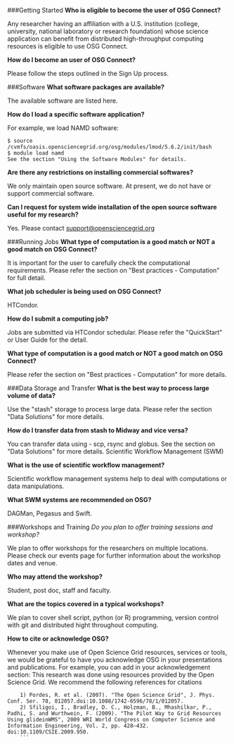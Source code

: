 ###Getting Started
**Who is eligible to become the user of OSG Connect?**

Any researcher having an affiliation with a U.S. institution (college, university, national laboratory or research foundation) whose science application can benefit from distributed high-throughput computing resources is eligible to use OSG Connect.

**How do I become an user of OSG Connect?**

Please follow the steps outlined in the Sign Up process. 

###Software
**What software packages are available?**

The available software are listed here. 
 
**How do I load a specific software application?**

For example, we load NAMD software:

```
$ source /cvmfs/oasis.opensciencegrid.org/osg/modules/lmod/5.6.2/init/bash
$ module load namd
See the section "Using the Software Modules" for details.
```
 
**Are there any restrictions on installing commercial softwares?**

We only maintain open source software. At present, we do not have or support commercial software. 
 
**Can I request for system wide installation of  the open source software useful for my research?**

Yes. Please contact  support@opensciencegrid.org

###Running Jobs
**What type of computation is a good match or NOT a good match on OSG Connect?**

It is important for the user to carefully check the computational requirements. Please refer the section on "Best practices - Computation" for full detail.

**What job scheduler is being used on OSG Connect?**

HTCondor.
 
**How do I submit a computing job?**

Jobs are submitted via HTCondor schedular. Please refer the "QuickStart" or User Guide for the detail.
 
**What type of computation is a good match or NOT a good match on OSG Connect?**

Please refer the section on "Best practices - Computation" for more details.

###Data Storage and Transfer
**What is the best way to process large volume of data?**

Use the "stash"  storage to  process large data. Please refer the section "Data Solutions" for more details. 
 
**How do I transfer data from stash to Midway and vice versa?**

You can transfer data using  - scp, rsync and globus. See the section on "Data Solutions" for more details.
Scientific Workflow Management (SWM)

**What is the use of scientific workflow management?**

Scientific workflow management systems help to deal with computations or data manipulations.

**What SWM systems are recommended on OSG?**

DAGMan, Pegasus and Swift.

###Workshops and Training
*Do you plan to offer training sessions and workshop?*

We plan to offer workshops for the researchers on multiple locations. Please check our events page for further information about the workshop dates and venue. 
 
**Who may attend the workshop?**

Student, post doc, staff and faculty.
 
**What are the topics covered in a typical workshops?**

We plan to cover  shell script, python (or R) programming, version control with git  and distributed hight throughout computing.  

**How to cite or acknowledge OSG?**

Whenever you make use of Open Science Grid resources, services or tools, we would be grateful to have you acknowledge OSG in your presentations and publications. 
 For example, you can add in your acknowledgement section:
This research was done using resources provided by the Open Science Grid. 
We recommend the following references for citations
```
    1) Pordes, R. et al. (2007). "The Open Science Grid", J. Phys. Conf. Ser. 78, 012057.doi:10.1088/1742-6596/78/1/012057.
    2) Sfiligoi, I., Bradley, D. C., Holzman, B., Mhashilkar, P., Padhi, S. and Wurthwein, F. (2009). "The Pilot Way to Grid Resources Using glideinWMS", 2009 WRI World Congress on Computer Science and Information Engineering, Vol. 2, pp. 428–432. doi:10.1109/CSIE.2009.950.
    ```

 
